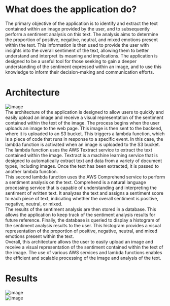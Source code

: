 
# What does the application do?
The primary objective of the application is to identify and extract the text contained within an image provided by the user, and to subsequently perform a sentiment analysis on this text. The analysis aims to determine the proportion of positive, negative, neutral, and mixed emotions present within the text. This information is then used to provide the user with insights into the overall sentiment of the text, allowing them to better understand and interpret its meaning and implications. The application is designed to be a useful tool for those seeking to gain a deeper understanding of the sentiment expressed within an image, and to use this knowledge to inform their decision-making and communication efforts.

# Architecture
![image](https://user-images.githubusercontent.com/51854114/214664154-16ebc6e9-e7e7-49b1-854f-5fe3a5fed54f.png)
<br />The architecture of the application is designed to allow users to quickly and easily upload an image and receive a visual representation of the sentiment contained within the text of the image. The process begins when the user uploads an image to the web page. This image is then sent to the backend, where it is uploaded to an S3 bucket. This triggers a lambda function, which is a piece of code that runs in response to a specific event. In this case, the lambda function is activated when an image is uploaded to the S3 bucket.
<br />The lambda function uses the AWS Textract service to extract the text contained within the image. Textract is a machine learning service that is designed to automatically extract text and data from a variety of document types, including images. Once the text has been extracted, it is passed to another lambda function.
<br />This second lambda function uses the AWS Comprehend service to perform a sentiment analysis on the text. Comprehend is a natural language processing service that is capable of understanding and interpreting the sentiment of written text. It analyzes the text and assigns a sentiment score to each piece of text, indicating whether the overall sentiment is positive, negative, neutral, or mixed.
<br />The results of the sentiment analysis are then stored in a database. This allows the application to keep track of the sentiment analysis results for future reference. Finally, the database is queried to display a histogram of the sentiment analysis results to the user. This histogram provides a visual representation of the proportion of positive, negative, neutral, and mixed emotions present within the text.
<br />Overall, this architecture allows the user to easily upload an image and receive a visual representation of the sentiment contained within the text of the image. The use of various AWS services and lambda functions enables the efficient and scalable processing of the image and analysis of the text.

# Results
![image](https://user-images.githubusercontent.com/51854114/214665605-77215335-6e42-4c65-a70d-b1430a025891.png)
<br />![image](https://user-images.githubusercontent.com/51854114/214665781-c10c3cfe-5799-41f0-bb76-f44e2ea8edb8.png)
